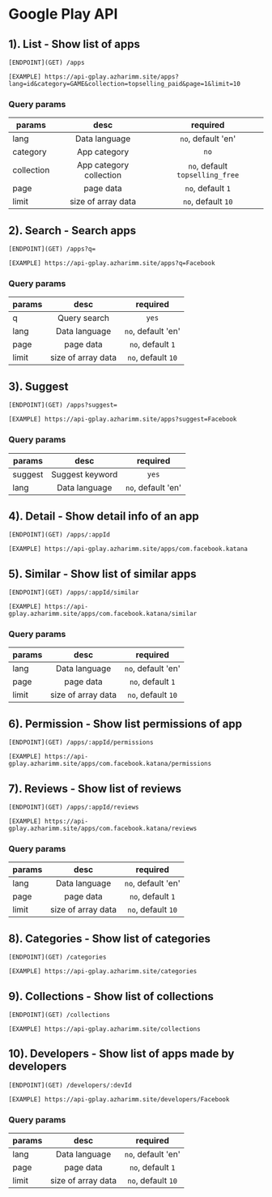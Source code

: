 # Google Play API

## 1). List - Show list of apps
```
[ENDPOINT](GET) /apps
```
```url
[EXAMPLE] https://api-gplay.azharimm.site/apps?lang=id&category=GAME&collection=topselling_paid&page=1&limit=10
```
### Query params
| params        | desc | required |
| --------------- |:---------:|:---------:|
| lang | Data language | `no`, default 'en' |
| category | App category | `no` |
| collection | App category collection | `no`, default `topselling_free` |
|page | page data | `no`, default `1` |
|limit | size of array data | `no`, default `10` |

## 2). Search - Search apps
```
[ENDPOINT](GET) /apps?q=
```
```url
[EXAMPLE] https://api-gplay.azharimm.site/apps?q=Facebook
```
### Query params
| params        | desc | required |
| --------------- |:---------:|:---------:|
|q | Query search | `yes` |
| lang | Data language | `no`, default 'en' |
|page | page data | `no`, default `1` |
|limit | size of array data | `no`, default `10` |

## 3). Suggest
```
[ENDPOINT](GET) /apps?suggest=
```
```url
[EXAMPLE] https://api-gplay.azharimm.site/apps?suggest=Facebook
```
### Query params
| params        | desc | required |
| --------------- |:---------:|:---------:|
|suggest | Suggest keyword | `yes` |
| lang | Data language | `no`, default 'en' |

## 4). Detail - Show detail info of an app
```
[ENDPOINT](GET) /apps/:appId
```
```url
[EXAMPLE] https://api-gplay.azharimm.site/apps/com.facebook.katana
```

## 5). Similar - Show list of similar apps
```
[ENDPOINT](GET) /apps/:appId/similar
```
```url
[EXAMPLE] https://api-gplay.azharimm.site/apps/com.facebook.katana/similar
```
### Query params
| params        | desc | required |
| --------------- |:---------:|:---------:|
| lang | Data language | `no`, default 'en' |
|page | page data | `no`, default `1` |
|limit | size of array data | `no`, default `10` |

## 6). Permission - Show list permissions of app
```
[ENDPOINT](GET) /apps/:appId/permissions
```
```url
[EXAMPLE] https://api-gplay.azharimm.site/apps/com.facebook.katana/permissions
```

## 7). Reviews - Show list of reviews
```
[ENDPOINT](GET) /apps/:appId/reviews
```
```url
[EXAMPLE] https://api-gplay.azharimm.site/apps/com.facebook.katana/reviews
```
### Query params
| params        | desc | required |
| --------------- |:---------:|:---------:|
| lang | Data language | `no`, default 'en' |
|page | page data | `no`, default `1` |
|limit | size of array data | `no`, default `10` |

## 8). Categories - Show list of categories
```
[ENDPOINT](GET) /categories
```
```url
[EXAMPLE] https://api-gplay.azharimm.site/categories
```

## 9). Collections - Show list of collections
```
[ENDPOINT](GET) /collections
```
```url
[EXAMPLE] https://api-gplay.azharimm.site/collections
```

## 10). Developers - Show list of apps made by developers
```
[ENDPOINT](GET) /developers/:devId
```
```url
[EXAMPLE] https://api-gplay.azharimm.site/developers/Facebook
```
### Query params
| params        | desc | required |
| --------------- |:---------:|:---------:|
| lang | Data language | `no`, default 'en' |
|page | page data | `no`, default `1` |
|limit | size of array data | `no`, default `10` |
